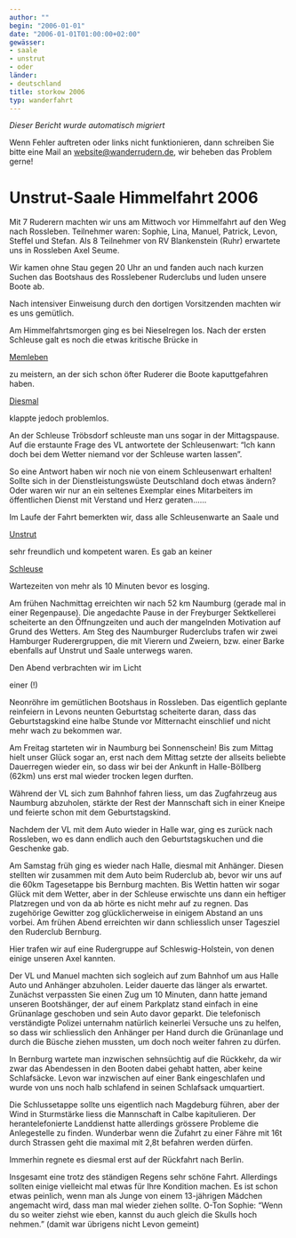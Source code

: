 ```yaml
---
author: ""
begin: "2006-01-01"
date: "2006-01-01T01:00:00+02:00"
gewässer:
- saale
- unstrut
- oder
länder:
- deutschland
title: storkow 2006
typ: wanderfahrt
---
```



*Dieser Bericht wurde automatisch migriert*

Wenn Fehler auftreten oder links nicht funktionieren, dann schreiben Sie bitte eine Mail an website@wanderrudern.de, wir beheben das Problem gerne!



# Unstrut-Saale Himmelfahrt 2006


Mit 7 Ruderern machten wir uns am Mittwoch vor Himmelfahrt auf den Weg nach Rossleben. Teilnehmer waren: Sophie, Lina, Manuel, Patrick, Levon, Steffel und Stefan. Als 8 Teilnehmer von RV Blankenstein (Ruhr) erwartete uns in Rossleben Axel Seume.

Wir kamen ohne Stau gegen 20 Uhr an und fanden auch nach kurzen Suchen das Bootshaus des Rosslebener Ruderclubs und luden unsere Boote ab.

Nach intensiver Einweisung durch den dortigen Vorsitzenden machten wir es uns gemütlich.

Am Himmelfahrtsmorgen ging es bei Nieselregen los. Nach der ersten Schleuse galt es noch die etwas kritische Brücke in

[Memleben](/berichte/2006/memleben1)

zu meistern, an der sich schon öfter Ruderer die Boote kaputtgefahren haben.

[Diesmal](/berichte/2006/memleben2)

klappte jedoch problemlos.

An der Schleuse Tröbsdorf schleuste man uns sogar in der Mittagspause. Auf die erstaunte Frage des VL antwortete der Schleusenwart: “Ich kann doch bei dem Wetter niemand vor der Schleuse warten lassen”.

So eine Antwort haben wir noch nie von einem Schleusenwart erhalten! Sollte sich in der Dienstleistungswüste Deutschland doch etwas ändern? Oder waren wir nur an ein seltenes Exemplar eines Mitarbeiters im öffentlichen Dienst mit Verstand und Herz geraten......

Im Laufe der Fahrt bemerkten wir, dass alle Schleusenwarte an Saale und

[Unstrut](/berichte/2006/unstrut_schleuse06)

sehr freundlich und kompetent waren. Es gab an keiner

[Schleuse](/berichte/2006/unstrut_saale06-2)

Wartezeiten von mehr als 10 Minuten bevor es losging.

Am frühen Nachmittag erreichten wir nach 52 km Naumburg (gerade mal in einer Regenpause). Die angedachte Pause in der Freyburger Sektkellerei scheiterte an den Öffnungzeiten und auch der mangelnden Motivation auf Grund des Wetters. Am Steg des Naumburger Ruderclubs trafen wir zwei Hamburger Ruderergruppen, die mit Vierern und Zweiern, bzw. einer Barke ebenfalls auf Unstrut und Saale unterwegs waren.

Den Abend verbrachten wir im Licht

einer (!)

Neonröhre im gemütlichen Bootshaus in Rossleben. Das eigentlich geplante reinfeiern in Levons neunten Geburtstag scheiterte daran, dass das Geburtstagskind eine halbe Stunde vor Mitternacht einschlief und nicht mehr wach zu bekommen war.

Am Freitag starteten wir in Naumburg bei Sonnenschein! Bis zum Mittag hielt unser Glück sogar an, erst nach dem Mittag setzte der allseits beliebte Dauerregen wieder ein, so dass wir bei der Ankunft in Halle-Böllberg (62km) uns erst mal wieder trocken legen durften.

Während der VL sich zum Bahnhof fahren liess, um das Zugfahrzeug aus Naumburg abzuholen, stärkte der Rest der Mannschaft sich in einer Kneipe und feierte schon mit dem Geburtstagskind.

Nachdem der VL mit dem Auto wieder in Halle war, ging es zurück nach Rossleben, wo es dann endlich auch den Geburtstagskuchen und die Geschenke gab.

Am Samstag früh ging es wieder nach Halle, diesmal mit Anhänger. Diesen stellten wir zusammen mit dem Auto beim Ruderclub ab, bevor wir uns auf die 60km Tagesetappe bis Bernburg machten. Bis Wettin hatten wir sogar Glück mit dem Wetter, aber in der Schleuse erwischte uns dann ein heftiger Platzregen und von da ab hörte es nicht mehr auf zu regnen. Das zugehörige Gewitter zog glücklicherweise in einigem Abstand an uns vorbei. Am frühen Abend erreichten wir dann schliesslich unser Tagesziel den Ruderclub Bernburg.

Hier trafen wir auf eine Rudergruppe auf Schleswig-Holstein, von denen einige unseren Axel kannten.

Der VL und Manuel machten sich sogleich auf zum Bahnhof um aus Halle Auto und Anhänger abzuholen. Leider dauerte das länger als erwartet. Zunächst verpassten Sie einen Zug um 10 Minuten, dann hatte jemand unseren Bootshänger, der auf einem Parkplatz stand einfach in eine Grünanlage geschoben und sein Auto davor geparkt. Die telefonisch verständigte Polizei unternahm natürlich keinerlei Versuche uns zu helfen, so dass wir schliesslich den Anhänger per Hand durch die Grünanlage und durch die Büsche ziehen mussten, um doch noch weiter fahren zu dürfen.

In Bernburg wartete man inzwischen sehnsüchtig auf die Rückkehr, da wir zwar das Abendessen in den Booten dabei gehabt hatten, aber keine Schlafsäcke. Levon war inzwischen auf einer Bank eingeschlafen und wurde von uns noch halb schlafend in seinen Schlafsack umquartiert.

Die Schlussetappe sollte uns eigentlich nach Magdeburg führen, aber der Wind in Sturmstärke liess die Mannschaft in Calbe kapitulieren. Der herantelefonierte Landdienst hatte allerdings grössere Probleme die Anlegestelle zu finden. Wunderbar wenn die Zufahrt zu einer Fähre mit 16t durch Strassen geht die maximal mit 2,8t befahren werden dürfen.

Immerhin regnete es diesmal erst auf der Rückfahrt nach Berlin.

Insgesamt eine trotz des ständigen Regens sehr schöne Fahrt. Allerdings sollten einige vielleicht mal etwas für Ihre Kondition machen. Es ist schon etwas peinlich, wenn man als Junge von einem 13-jährigen Mädchen angemacht wird, dass man mal wieder ziehen sollte. O-Ton Sophie: “Wenn du so weiter ziehst wie eben, kannst du auch gleich die Skulls hoch nehmen.” (damit war übrigens nicht Levon gemeint)